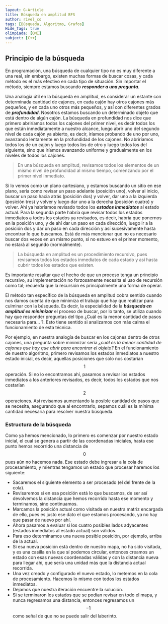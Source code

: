 ```yaml
---
layout: G-Article
title: Búsqueda en amplitud BFS
author: rivel_co
tags: [Búsqueda, Algoritmo, Grafos]
Hide_Tags: true
olimpiada: [OMI]
subject: [C++]
---
```


## Principio de la búsqueda

En programación, una búsqueda de cualquier tipo no es muy diferente a una real, sin embargo, existen muchas formas de buscar cosas, y cada método es el más efectivo en cada tipo de situación. Sin importar el método, siempre estamos buscando ***responder a una pregunta***.

Una analogía útil en la búsqueda en amplitud, es considerar un estante con determinada cantidad de cajones, en cada cajón hay otros cajones más pequeños, y en cada uno otros más pequeños, y así con diferentes grados de ***profundidad***. Nosotros estamos buscando un determinado objeto que está dentro de algún cajón. La búsqueda en profundidad nos dice que primero abriríamos todos los cajones del primer nivel, es decir todos los que están inmediatamente a nuestro alcance, luego abrir uno del segundo nivel de cada cajón ya abierto, es decir, iríamos probando de uno por uno, avanzando lentamente en la profundidad de los cajones. No abriríamos todos los de un cajón y luego todos los de otro y luego todos los del siguiente, sino que iríamos avanzando uniforme y gradualmente en los niveles de todos los cajones.

> En una búsqueda en amplitud, revisamos todos los elementos de un mismo nivel de profundidad al mismo tiempo, comenzando por el primer nivel inmediato.

Si lo vemos como un plano cartesiano, y estamos buscando un sitio en ese plano, sería como revisar un paso adelante (posición uno), volver al inicio, buscar un paso hacia atrás (posición dos) y volver, dar uno a la izquierda (posición tres) y volver y luego dar uno a la derecha (posición cuatro) y volver. Ahí ya habríamos revisado todos los ***estados inmediatos*** al estado actual. Para la segunda parte habría que revisar todos los estados inmediatos a todos los estados ya revisados, es decir, habría que ponernos en la posición uno, y de ahí dar un paso en cada dirección, luego ir a la posición dos y dar un paso en cada dirección y así sucesivamente hasta encontrar lo que buscamos. Está de más mencionar que no es necesario buscar dos veces en un mismo punto, si no estuvo en el primer momento, no estará al segundo (normalmente).

> La búsqueda en amplitud es un procedimiento recursivo, pues revisamos todos los estados inmediatos de cada estado y así hasta cubrir todos los estados que existen.

Es importante resaltar que el hecho de que un proceso tenga un principio recursivo, su implementación no forzosamente necesita el uso de recursión como tal; recuerda que la recursión es principalmente una forma de operar.

El método tan específico de la búsqueda en amplitud cobra sentido cuando nos damos cuenta de que minimiza el trabajo que hay que realizar para culminar con la búsqueda. Es decir, la especialidad de la ***búsqueda en amplitud es minimizar*** el proceso de buscar, por lo tanto, se utiliza cuando hay que responder preguntas del tipo <span>¿Cuál es la menor cantidad de pasos necesaria para... ?</span>. Esto tiene sentido si analizamos con más calma el funcionamiento de esta técnica.

Por ejemplo, en nuestra analogía de buscar en los cajones dentro de otros cajones, una pregunta sobre minimizar sería *¿cuál es la menor cantidad de cajones que hay que abrir para encontrar el objeto?* En el funcionamiento de nuestro algoritmo, primero revisamos los estados inmediatos a nuestro estado inicial, es decir, aquellas posiciones que sólo nos costarían $$1$$ operación. Si no lo encontramos ahí, pasamos a revisar los estados inmediatos a los anteriores revisados, es decir, todos los estados que nos costarían $$2$$ operaciones. Así revisamos aumentando la posible cantidad de pasos que se necesita, asegurando que al encontrarlo, sepamos cuál es la mínima cantidad necesaria para resolver nuestra búsqueda.

### Estructura de la búsqueda

Como ya hemos mencionado, lo primero es comenzar por nuestro estado inicial, el cual se genera a partir de las coordenadas iniciales, hasta ese punto hemos recorrido una distancia de $$0$$ pues aún no hacemos nada. Ese estado debe ingresar a la cola de procesamiento, y mientras tengamos un estado que procesar haremos los siguiente:

- Sacaremos el siguiente elemento a ser procesado (el del frente de la cola).
- Revisaremos si en esa posición está lo que buscamos, de ser así devolvemos la distancia que hemos recorrido hasta ese momento y terminamos, sino continuamos.
- Marcamos la posición actual como visitada en nuestra matriz encargada de ello, pues es justo ese dato el que estamos procesando, ya no hay que pasar de nuevo por ahí.
- Ahora pasamos a evaluar si los cuatro posibles lados adyacentes (estados inmediatos al estado actual) son válidos.
- Para eso determinamos una nueva posible posición, por ejemplo, arriba de la actual.
- Si esa nueva posición está dentro de nuestro mapa, no ha sido visitada, y es una casilla en la que sí podemos circular, entonces creamos un estado con esas nuevas coordenadas válidas y con la distancia nueva para llegar ahí, que sería una unidad más que la distancia actual recorrida.
- Una vez creado y configurado el nuevo estado, lo metemos en la cola de procesamiento. Hacemos lo mismo con todos los estados inmediatos.
- Dejamos que nuestra iteración encuentre la solución. 
- Si se terminaron los estados que se podían revisar en todo el mapa, y nunca regresamos una distancia, entonces regresamos un $$-1$$ como señal de que no se puede salir del laberinto.
